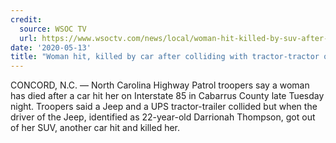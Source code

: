 ```yaml
---
credit:
  source: WSOC TV
  url: https://www.wsoctv.com/news/local/woman-hit-killed-by-suv-after-colliding-with-tractor-tractor-i-85/U5FQGHINAND6NACMKBZ54FO3NI/
date: '2020-05-13'
title: "Woman hit, killed by car after colliding with tractor-tractor on I-85"
---
```

CONCORD, N.C. — North Carolina Highway Patrol troopers say a woman has died after a car hit her on Interstate 85 in Cabarrus County late Tuesday night.
Troopers said a Jeep and a UPS tractor-trailer collided but when the driver of the Jeep, identified as 22-year-old Darrionah Thompson, got out of her SUV, another car hit and killed her.
